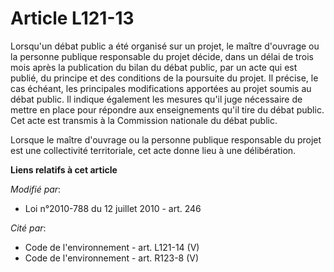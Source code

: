 # Article L121-13

Lorsqu'un débat public a été organisé sur un projet, le maître d'ouvrage ou la personne publique responsable du projet
décide, dans un délai de trois mois après la publication du bilan du débat public, par un acte qui est publié, du principe et
des conditions de la poursuite du projet. Il précise, le cas échéant, les principales modifications apportées au projet
soumis au débat public. Il indique également les mesures qu'il juge nécessaire de mettre en place pour répondre aux
enseignements qu'il tire du débat public. Cet acte est transmis à la Commission nationale du débat public.

Lorsque le maître d'ouvrage ou la personne publique responsable du projet est une collectivité territoriale, cet acte donne
lieu à une délibération.

**Liens relatifs à cet article**

_Modifié par_:

  - Loi n°2010-788 du 12 juillet 2010 - art. 246

_Cité par_:

  - Code de l'environnement - art. L121-14 (V)
  - Code de l'environnement - art. R123-8 (V)
